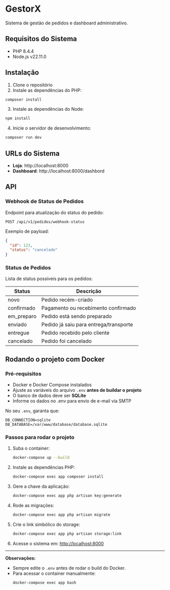 # GestorX

Sistema de gestão de pedidos e dashboard administrativo.

## Requisitos do Sistema

- PHP 8.4.4
- Node.js v22.11.0

## Instalação

1. Clone o repositório
2. Instale as dependências do PHP:
```bash
composer install
```

3. Instale as dependências do Node:
```bash
npm install
```

4. Inicie o servidor de desenvolvimento:
```bash
composer run dev
```

## URLs do Sistema

- **Loja**: http://localhost:8000
- **Dashboard**: http://localhost:8000/dashbord

## API

### Webhook de Status de Pedidos

Endpoint para atualização do status do pedido:

```
POST /api/v1/pedidos/webhook-status
```

Exemplo de payload:
```json
{
  "id": 123,
  "status": "cancelado"
}
```

### Status de Pedidos

Lista de status possíveis para os pedidos:

| Status | Descrição |
|--------|-----------|
| novo | Pedido recém-criado |
| confirmado | Pagamento ou recebimento confirmado |
| em_preparo | Pedido está sendo preparado |
| enviado | Pedido já saiu para entrega/transporte |
| entregue | Pedido recebido pelo cliente |
| cancelado | Pedido foi cancelado |

## Rodando o projeto com Docker

### Pré-requisitos
- Docker e Docker Compose instalados
- Ajuste as variáveis do arquivo `.env` **antes de buildar o projeto**
- O banco de dados deve ser **SQLite**
- Informe os dados no .env para envio de e-mail via SMTP

No seu `.env`, garanta que:
```
DB_CONNECTION=sqlite
DB_DATABASE=/var/www/database/database.sqlite
```

### Passos para rodar o projeto

1. Suba o container:
   ```sh
   docker-compose up --build
   ```

2. Instale as dependências PHP:
   ```sh
   docker-compose exec app composer install
   ```

3. Gere a chave da aplicação:
   ```sh
   docker-compose exec app php artisan key:generate
   ```

4. Rode as migrações:
   ```sh
   docker-compose exec app php artisan migrate
   ```

5. Crie o link simbólico do storage:
   ```sh
   docker-compose exec app php artisan storage:link
   ```

6. Acesse o sistema em: [http://localhost:8000](http://localhost:8000)

---

**Observações:**
- Sempre edite o `.env` antes de rodar o build do Docker.
- Para acessar o container manualmente:
  ```sh
  docker-compose exec app bash
  ```